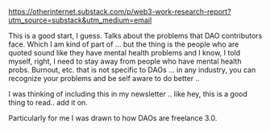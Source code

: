 https://otherinternet.substack.com/p/web3-work-research-report?utm_source=substack&utm_medium=email

This is a good start, I guess. Talks about the problems that DAO contributors face. Which I am kind of part of ... but the thing is the people who are quoted sound like they have mental health problems and I know, I told myself, right, I need to stay away from people who have mental health probs. Burnout, etc. that is not specific to DAOs ... in any industry, you can recognize your problems and be self aware to do better .. 

I was thinking of including this in my newsletter .. like hey, this is a good thing to read.. add it on. 

Particularly for me I was drawn to how DAOs are freelance 3.0. 



